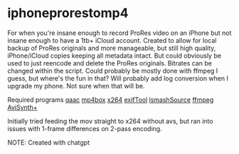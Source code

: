 # iphoneprorestomp4

For when you're insane enough to record ProRes video on an iPhone but not insane enough to have a 1tb+ iCloud account. Created to allow for local backup of ProRes originals and more manageable, but still high quality, iPhone/iCloud copies keeping all metadata intact. But could obviously be used to just reencode and delete the ProRes originals. Bitrates can be changed within the script. Could probably be mostly done with ffmpeg I guess, but where's the fun in that? Will probably add log conversion when I upgrade my phone. Not sure when that will be.

Required programs
[qaac](https://github.com/nu774/qaac)
[mp4box](https://github.com/gpac/gpac/wiki/mp4box)
[x264](https://artifacts.videolan.org/x264/release-win64/)
[exifTool](https://exiftool.org/)
[lsmashSource](https://github.com/HomeOfAviSynthPlusEvolution/L-SMASH-Works/releases/)
[ffmpeg](https://www.ffmpeg.org/download.html)
[AviSynth+](https://github.com/AviSynth/AviSynthPlus)

Initially tried feeding the mov straight to x264 without avs, but ran into issues with 1-frame differences on 2-pass encoding.

NOTE: Created with chatgpt
